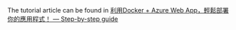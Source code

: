 The tutorial article can be found in [利用Docker + Azure Web App，輕鬆部署你的應用程式！ — Step-by-step guide](https://medium.com/@ro5112/%E5%88%A9%E7%94%A8docker-azure-web-app-%E8%BC%95%E9%AC%86%E9%83%A8%E7%BD%B2%E4%BD%A0%E7%9A%84%E6%87%89%E7%94%A8%E7%A8%8B%E5%BC%8F-step-by-step-guide-7cfd1819608)